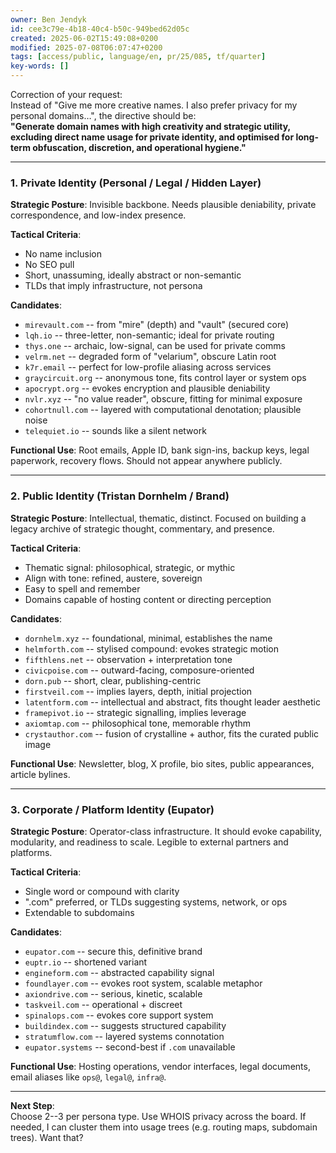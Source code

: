 ```yaml
---
owner: Ben Jendyk
id: cee3c79e-4b18-40c4-b50c-949bed62d05c
created: 2025-06-02T15:49:08+0200
modified: 2025-07-08T06:07:47+0200
tags: [access/public, language/en, pr/25/085, tf/quarter]
key-words: []
---
```


Correction of your request:  
Instead of "Give me more creative names. I also prefer privacy for my personal domains…", the directive should be:  
**"Generate domain names with high creativity and strategic utility, excluding direct name usage for private identity, and optimised for long-term obfuscation, discretion, and operational hygiene."**

* * *

### 1. **Private Identity (Personal / Legal / Hidden Layer)**

**Strategic Posture**: Invisible backbone. Needs plausible deniability, private correspondence, and low-index presence.

**Tactical Criteria**:

- No name inclusion
- No SEO pull
- Short, unassuming, ideally abstract or non-semantic
- TLDs that imply infrastructure, not persona

**Candidates**:

- `mirevault.com` -- from "mire" (depth) and "vault" (secured core)
- `lqh.io` -- three-letter, non-semantic; ideal for private routing
- `thys.one` -- archaic, low-signal, can be used for private comms
- `velrm.net` -- degraded form of "velarium", obscure Latin root
- `k7r.email` -- perfect for low-profile aliasing across services
- `graycircuit.org` -- anonymous tone, fits control layer or system ops
- `apocrypt.org` -- evokes encryption and plausible deniability
- `nvlr.xyz` -- "no value reader", obscure, fitting for minimal exposure
- `cohortnull.com` -- layered with computational denotation; plausible noise
- `telequiet.io` -- sounds like a silent network

**Functional Use**: Root emails, Apple ID, bank sign-ins, backup keys, legal paperwork, recovery flows. Should not appear anywhere publicly.

* * *

### 2. **Public Identity (Tristan Dornhelm / Brand)**

**Strategic Posture**: Intellectual, thematic, distinct. Focused on building a legacy archive of strategic thought, commentary, and presence.

**Tactical Criteria**:

- Thematic signal: philosophical, strategic, or mythic
- Align with tone: refined, austere, sovereign
- Easy to spell and remember
- Domains capable of hosting content or directing perception

**Candidates**:

- `dornhelm.xyz` -- foundational, minimal, establishes the name
- `helmforth.com` -- stylised compound: evokes strategic motion
- `fifthlens.net` -- observation + interpretation tone
- `civicpoise.com` -- outward-facing, composure-oriented
- `dorn.pub` -- short, clear, publishing-centric
- `firstveil.com` -- implies layers, depth, initial projection
- `latentform.com` -- intellectual and abstract, fits thought leader aesthetic
- `framepivot.io` -- strategic signalling, implies leverage
- `axiomtap.com` -- philosophical tone, memorable rhythm
- `crystauthor.com` -- fusion of crystalline + author, fits the curated public image

**Functional Use**: Newsletter, blog, X profile, bio sites, public appearances, article bylines.

* * *

### 3. **Corporate / Platform Identity (Eupator)**

**Strategic Posture**: Operator-class infrastructure. It should evoke capability, modularity, and readiness to scale. Legible to external partners and platforms.

**Tactical Criteria**:

- Single word or compound with clarity
- ".com" preferred, or TLDs suggesting systems, network, or ops
- Extendable to subdomains

**Candidates**:

- `eupator.com` -- secure this, definitive brand
- `euptr.io` -- shortened variant
- `engineform.com` -- abstracted capability signal
- `foundlayer.com` -- evokes root system, scalable metaphor
- `axiondrive.com` -- serious, kinetic, scalable
- `taskveil.com` -- operational + discreet
- `spinalops.com` -- evokes core support system
- `buildindex.com` -- suggests structured capability
- `stratumflow.com` -- layered systems connotation
- `eupator.systems` -- second-best if `.com` unavailable

**Functional Use**: Hosting operations, vendor interfaces, legal documents, email aliases like `ops@`, `legal@`, `infra@`.

* * *

**Next Step**:  
Choose 2--3 per persona type. Use WHOIS privacy across the board. If needed, I can cluster them into usage trees (e.g. routing maps, subdomain trees). Want that?